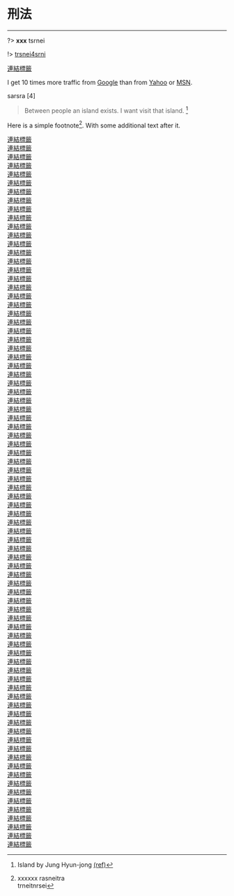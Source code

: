 # 刑法

---

?> **xxx** tsrnei

!> <u>trsnei4srni</u>


[連結標籤]: README.md "HackMD"

[連結標籤]


I get 10 times more traffic from [Google][] than from
[Yahoo][] or [MSN][].

sarsra [4]




> Between people an island exists.  I want visit that island. [^9]

Here is a simple footnote[^8]. With some additional text after it.


[連結標籤]  
[連結標籤]  
[連結標籤]  
[連結標籤]  
[連結標籤]  
[連結標籤]  
[連結標籤]  
[連結標籤]  
[連結標籤]  
[連結標籤]  
[連結標籤]  
[連結標籤]  
[連結標籤]  
[連結標籤]  
[連結標籤]  
[連結標籤]  
[連結標籤]  
[連結標籤]  
[連結標籤]  
[連結標籤]  
[連結標籤]  
[連結標籤]  
[連結標籤]  
[連結標籤]  
[連結標籤]  
[連結標籤]  
[連結標籤]  
[連結標籤]  
[連結標籤]  
[連結標籤]  
[連結標籤]  
[連結標籤]  
[連結標籤]  
[連結標籤]  
[連結標籤]  
[連結標籤]  
[連結標籤]  
[連結標籤]  
[連結標籤]  
[連結標籤]  
[連結標籤]  
[連結標籤]  
[連結標籤]  
[連結標籤]  
[連結標籤]  
[連結標籤]  
[連結標籤]  
[連結標籤]  
[連結標籤]  
[連結標籤]  
[連結標籤]  
[連結標籤]  
[連結標籤]  
[連結標籤]  
[連結標籤]  
[連結標籤]  
[連結標籤]  
[連結標籤]  
[連結標籤]  
[連結標籤]  
[連結標籤]  
[連結標籤]  
[連結標籤]  
[連結標籤]  
[連結標籤]  
[連結標籤]  
[連結標籤]  
[連結標籤]  
[連結標籤]  
[連結標籤]  
[連結標籤]  
[連結標籤]  
[連結標籤]  
[連結標籤]  
[連結標籤]  
[連結標籤]  
[連結標籤]  
[連結標籤]  
[連結標籤]  
[連結標籤]  
[連結標籤]  
[連結標籤]  




[google]: http://google.com/        "Google"
[yahoo]:  http://search.yahoo.com/  "Yahoo Search"
[msn]:    http://search.msn.com/    "MSN Search"



[^8]: xxxxxx
rasneitra  
trneitnrsei  

[^9]: Island by Jung Hyun-jong [(ref)](https://jaypsong.blog/2011/11/10/island-by-jung-hyun-jong/)
